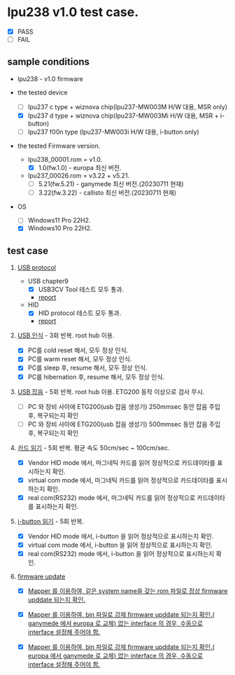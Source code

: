 # lpu238 v1.0 test case.
* [x] PASS
* [ ] FAIL

## sample conditions
* lpu238 - v1.0 firmware

* the tested device
  * [ ] lpu237 c type + wiznova chip(lpu237-MW003M H/W 대용, MSR only)
  * [x] lpu237 d type + wiznova chip(lpu237-MW003Mi H/W 대용, MSR + i-button)
  * [ ] lpu237 f00n type (lpu237-MW003i H/W 대용, i-button only)
 
* the tested Firmware version.
  * lpu238_00001.rom = v1.0.
    * [x] 1.0(fw.1.0) - europa 최신 버전.
  * lpu237_00026.rom = v3.22 +  v5.21.
    * [ ] 5.21(fw.5.21) - ganymede 최신 버전.(20230711 현재)
    * [ ] 3.22(fw.3.22) - callisto 최신 버전.(20230711 현재)

* OS
  * [ ] Windows11 Pro 22H2.
  * [x] Windows10 Pro 22H2.

## test case
1. <u>USB protocol</u>
    * USB chapter9 
      + [x] USB3CV Tool 테스트 모두 통과.
      + [report](/test_case/result/lpu238/lpu238v1.0%20-%20Chapter%209%20Tests%20-%20USB%202%20-%20Passed%20-%202023-07-19%2008-14-51.html)
    * HID 
      + [x] HID protocol 테스트 모두 통과.
      + [report](/test_case/result/lpu238/lpu238v1.0%20-%20HID%20Tests%20-%20Passed%20-%202023-07-19%2008-17-07.html)

2. <u>USB 인식</u> - 3회 반복. root hub 이용.
    * [x] PC를 cold reset 해서, 모두 정상 인식.
    * [x] PC를 warm reset 해서, 모두 정상 인식.
    * [x] PC를 sleep 후, resume 해서, 모두 정상 인식.
    * [x] PC를 hibernation 후, resume 해서, 모두 정상 인식.

3. <u>USB 잡음</u> - 5회 반복. root hub 이용. ETG200 동작 이상으로 검사 무시.
    * [ ] PC 와 장비 사이에 ETG200(usb 잡음 생성기) 250mmsec 동안 잡음 주입 후, 복구되는지 확인
    * [ ] PC 와 장비 사이에 ETG200(usb 잡음 생성기) 500mmsec 동안 잡음 주입 후, 복구되는지 확인

4. <u>카드 읽기</u> - 5회 반복. 평균 속도 50cm/sec ~ 100cm/sec.
    * [x] Vendor HID mode 에서, 마그네틱 카드를 읽어 정상적으로 카드데이타를 표시하는지 확인.
    * [x] virtual com mode 에서, 마그네틱 카드를 읽어 정상적으로 카드데이타를 표시하는지 확인.
    * [x] real com(RS232) mode 에서, 마그네틱 카드를 읽어 정상적으로 카드데이타를 표시하는지 확인.

4. <u>i-button 읽기</u> - 5회 반복.
    * [x] Vendor HID mode 에서, i-button 을 읽어 정상적으로 표시하는지 확인.
    * [x] virtual com mode 에서, i-button 을 읽어 정상적으로 표시하는지 확인.
    * [x] real com(RS232) mode 에서, i-button 을 읽어 정상적으로 표시하는지 확인.

6. <u>firmware update
    * [x] Mapper 를 이용하여, 같은 system name을 갖는 rom 파일로 정상 firmware upddate 되는지 확인.
    * [x] Mapper 를 이용하여, bin 파일로 강제 firmware upddate 되는지 확인.( ganymede 에서 europa 로 교체) 없는 interface 의 경우, 수동으로 interface 설정해 주어야 함.
    * [x] Mapper 를 이용하여, bin 파일로 강제 firmware upddate 되는지 확인.( europa 에서 ganymede 로 교체) 없는 interface 의 경우, 수동으로 interface 설정해 주어야 함.

